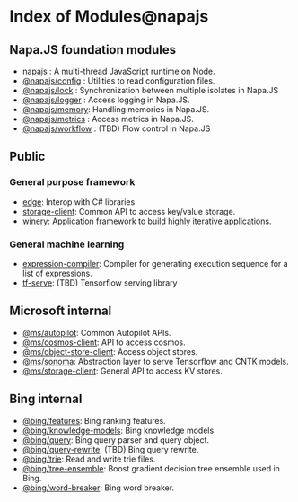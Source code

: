 # Index of Modules@napajs

## Napa.JS foundation modules
- [napajs](../../modules/napajs/README.md) : A multi-thread JavaScript runtime on Node.
- [@napajs/config](../../modules/@napajs/config/README.md) : Utilities to read configuration files.
- [@napajs/lock](../../modules/@napajs/lock/README.md) : Synchronization between multiple isolates in Napa.JS
- [@napajs/logger](../../modules/@napajs/logger/README.md) : Access logging in Napa.JS. 
- [@napajs/memory](../../modules/@napajs/memory/README.md): Handling memories in Napa.JS.
- [@napajs/metrics](../../modules/@napajs/metrics/README.md) : Access metrics in Napa.JS.
- [@napajs/workflow](../../modules/@napajs/workflow/README.md) : (TBD) Flow control in Napa.JS

## Public
### General purpose framework
- [edge](): Interop with C# libraries
- [storage-client](): Common API to access key/value storage.
- [winery](./@napajs/vineyard/README.md): Application framework to build highly iterative applications.

### General machine learning
- [expression-compiler](): Compiler for generating execution sequence for a list of expressions.
- [tf-serve](): (TBD) Tensorflow serving library

## Microsoft internal
- [@ms/autopilot](): Common Autopilot APIs.
- [@ms/cosmos-client](): API to access cosmos.
- [@ms/object-store-client](): Access object stores.
- [@ms/sonoma](): Abstraction layer to serve Tensorflow and CNTK models.
- [@ms/storage-client](): General API to access KV stores.

## Bing internal
- [@bing/features](): Bing ranking features.
- [@bing/knowledge-models](): Bing knowledge models
- [@bing/query](): Bing query parser and query object.
- [@bing/query-rewrite](): (TBD) Bing query rewrite.
- [@bing/trie](): Read and write trie files.
- [@bing/tree-ensemble](): Boost gradient decision tree ensemble used in Bing.
- [@bing/word-breaker](): Bing word breaker.